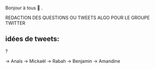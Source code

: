 Bonjour à tous  :wave: .

REDACTION DES QUESTIONS OU TWEETS ALGO POUR LE GROUPE TWITTER


<!-- rédaction-->
## idées de tweets:


  ?



<!-- auteurs des questions/réponses de cette semaine:-->
-> Anaïs
-> Mickaël
-> Rabah
-> Benjamin
-> Amandine 
